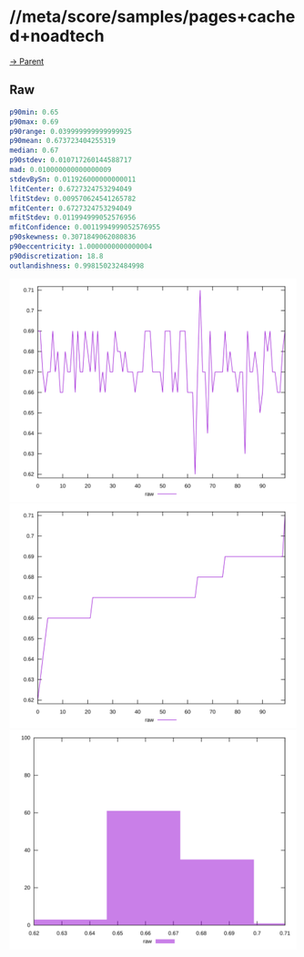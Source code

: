 
# //meta/score/samples/pages+cached+noadtech

[→ Parent](../..)


## Raw


```yaml
p90min: 0.65
p90max: 0.69
p90range: 0.039999999999999925
p90mean: 0.673723404255319
median: 0.67
p90stdev: 0.010717260144588717
mad: 0.010000000000000009
stdevBySn: 0.011926000000000011
lfitCenter: 0.6727324753294049
lfitStdev: 0.009570624541265782
mfitCenter: 0.6727324753294049
mfitStdev: 0.011994999052576956
mfitConfidence: 0.0011994999052576955
p90skewness: 0.3071849062080836
p90eccentricity: 1.0000000000000004
p90discretization: 18.8
outlandishness: 0.998150232484998

```

![PLOT: raw-values](./raw/values.svg)![PLOT: raw-sorted](./raw/sorted.svg)![PLOT: raw-histogram](./raw/histogram.svg)